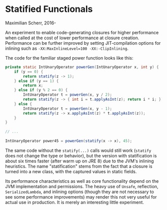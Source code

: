 Statified Functionals
===

Maximilian Scherr, 2016-

An experiment to enable code-generating closures for higher performance when called at the cost of lower performance at closure creation.
Performance can be further improved by setting JIT-compilation options for inlining such as
`-XX:MaxInlineLevel=100 -XX:-ClipInlining`.

The code for the familiar staged power function looks like this:

```Java
private static IntUnaryOperator powerGen(IntUnaryOperator x, int y) {
    if (y == 0) {
        return statify(z -> 1);
    } else if (y == 1) {
        return x;
    } else if (y % 2 == 0) {
        IntUnaryOperator t = powerGen(x, y / 2);
        return statify(z -> { int i = t.applyAsInt(z); return i * i; });
    } else {
        IntUnaryOperator t = powerGen(x, y - 1);
        return statify(z -> x.applyAsInt(z) * t.applyAsInt(z));
    }
}
    
// ...   
  
IntUnaryOperator power45 = powerGen(statify(x -> x), 45);
```

The same code without the `statify(...)` calls would still work (`statify` does not change the type or behavior), but the version with
statification is about six times faster (after warm up on JRE 8) due to the JVM's inlining heuristics.
The name "statification" stems from the fact that a closure is turned into a new class, with the captured values in static fields.

Its performance characteristics as well as core functionality depend on the JVM implementation and permissions.
The heavy use of `Unsafe`, reflection, `SerializedLambda`, and inlining options (though they are not necessary to see some performance improvements) may render this not very useful for
actual use in production. It is merely an interesting little experiment.
